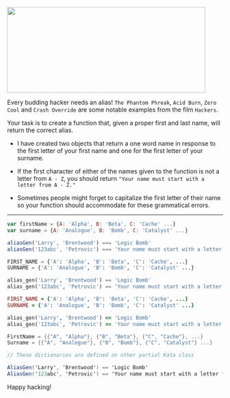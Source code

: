 <img src="https://media.giphy.com/media/13AN8X7jBIm15m/giphy.gif" style="width:463px;height:200px;">

Every budding hacker needs an alias! `The Phantom Phreak`, `Acid Burn`, `Zero Cool` and `Crash Override` are some notable examples from the film `Hackers`.

Your task is to create a function that, given a proper first and last name, will return the correct alias.

* I have created two objects that return a one word name in response to the first letter of your first name and one for the first letter of your surname.

* If the first character of either of the names given to the function is not a letter from `A - Z`, you should return `"Your name must start with a letter from A - Z."`

* Sometimes people might forget to capitalize the first letter of their name so your function should accommodate for these grammatical errors.

---

```javascript
var firstName = {A: 'Alpha', B: 'Beta', C: 'Cache' ...}
var surname = {A: 'Analogue', B: 'Bomb', C: 'Catalyst' ...}

aliasGen('Larry', 'Brentwood') === 'Logic Bomb'
aliasGen('123abc', 'Petrovic') === 'Your name must start with a letter from A - Z.'
```

```python
FIRST_NAME = {'A': 'Alpha', 'B': 'Beta', 'C': 'Cache', ...}
SURNAME = {'A': 'Analogue', 'B': 'Bomb', 'C': 'Catalyst' ...}

alias_gen('Larry', 'Brentwood') == 'Logic Bomb'
alias_gen('123abc', 'Petrovic') == 'Your name must start with a letter from A - Z.'
```

```ruby
FIRST_NAME = {'A': 'Alpha', 'B': 'Beta', 'C': 'Cache', ...}
SURNAME = {'A': 'Analogue', 'B': 'Bomb', 'C': 'Catalyst' ...}

alias_gen('Larry', 'Brentwood') == 'Logic Bomb'
alias_gen('123abc', 'Petrovic') == 'Your name must start with a letter from A - Z.'
```

```csharp
FirstName = {{"A", "Alpha"}, {"B", "Beta"}, {"C", "Cache"}, ...}
Surname = {{"A", "Analogue"}, {"B", "Bomb"}, {"C", "Catalyst"} ...}

// These dictionaries are defined on other partial Kata class

AliasGen('Larry', 'Brentwood') == 'Logic Bomb'
AliasGen('123abc', 'Petrovic') == 'Your name must start with a letter from A - Z.'
```

Happy hacking!
